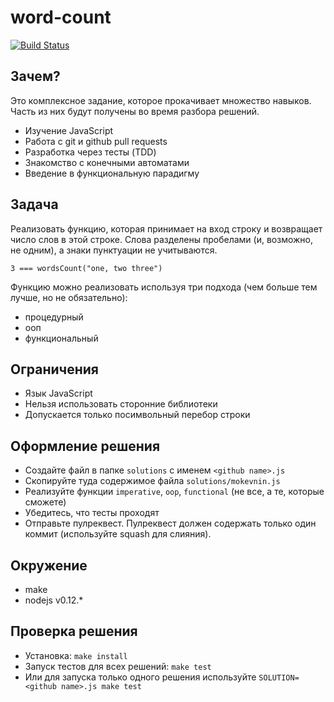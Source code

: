 # word-count

[![Build Status](https://travis-ci.org/hexlet-exercises/words-count.svg)](https://travis-ci.org/hexlet-exercises/words-count)

## Зачем?
Это комплексное задание, которое прокачивает множество навыков. Часть из них будут получены во время разбора решений.
* Изучение JavaScript
* Работа с git и github pull requests
* Разработка через тесты (TDD)
* Знакомство с конечными автоматами
* Введение в функциональную парадигму

## Задача
Реализовать функцию, которая принимает на вход строку и возвращает число слов в этой строке.
Слова разделены пробелами (и, возможно, не одним), а знаки пунктуации не учитываются.

    3 === wordsCount("one, two three")

Функцию можно реализовать используя три подхода (чем больше тем лучше, но не обязательно):
* процедурный
* ооп
* функциональный

## Ограничения
* Язык JavaScript
* Нельзя использовать сторонние библиотеки
* Допускается только посимвольный перебор строки

## Оформление решения
* Создайте файл в папке `solutions` с именем `<github name>.js`
* Скопируйте туда содержимое файла `solutions/mokevnin.js`
* Реализуйте функции `imperative`, `oop`, `functional` (не все, а те, которые сможете)
* Убедитесь, что тесты проходят
* Отправьте пулреквест. Пулреквест должен содержать только один коммит (используйте squash для слияния).

## Окружение
* make
* nodejs v0.12.*

## Проверка решения
* Установка: `make install`
* Запуск тестов для всех решений: `make test`
* Или для запуска только одного решения используйте `SOLUTION=<github name>.js make test`
